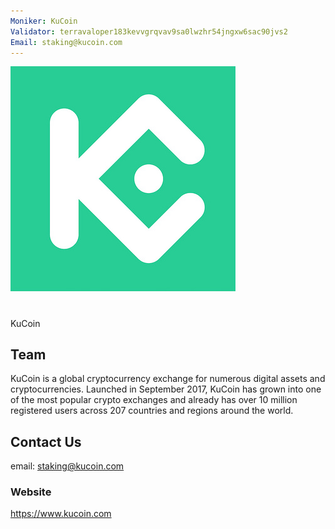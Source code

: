 ```yaml
---
Moniker: KuCoin
Validator: terravaloper183kevvgrqvav9sa0lwzhr54jngxw6sac90jvs2
Email: staking@kucoin.com
---
```


 ![kucoinlogo](kucoin.jpg)

# <moniker> 

KuCoin

## Team

KuCoin is a global cryptocurrency exchange for numerous digital assets and cryptocurrencies. Launched in September 2017, KuCoin has grown into one of the most popular crypto exchanges and already has over 10 million registered users across 207 countries and regions around the world.



## Contact Us

email: staking@kucoin.com

### Website

https://www.kucoin.com
